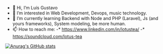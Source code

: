 - 👋 Hi, I’m Luís Gustavo
- 👀 I’m interested in Web Development, Devops, music technology.
- 🌱 I’m currently learning Backend with Node and PHP (Laravel), Js (and yours frameworks), System modeling, be more human.
- 📫 How to reach me:
 -*   https://www.linkedin.com/in/lotustea/ 
 -*   https://soundcloud.com/lotus-tea

[![Anurag's GitHub stats](https://github-readme-stats.vercel.app/api?username=lotustea)](https://github.com/anuraghazra/github-readme-stats)